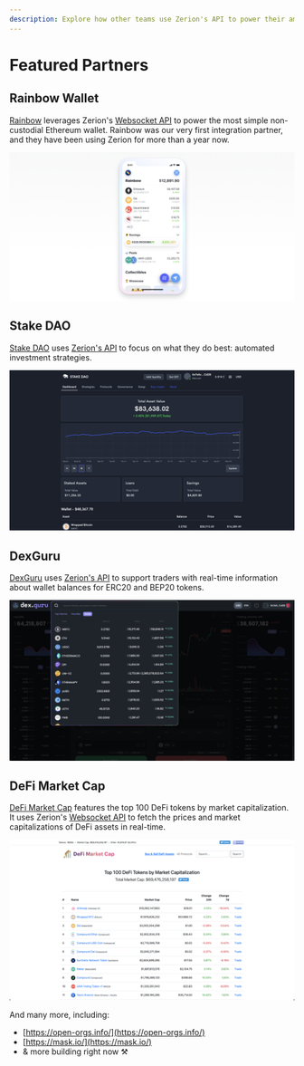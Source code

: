 ```yaml
---
description: Explore how other teams use Zerion's API to power their amazing applications
---
```


# Featured Partners

## Rainbow Wallet

[Rainbow](https://rainbow.me/) leverages Zerion's [Websocket API](websockets/getting-started/) to power the most simple non-custodial Ethereum wallet. Rainbow was our very first integration partner, and they have been using Zerion for more than a year now.

![](.gitbook/assets/image.png)

## Stake DAO

[Stake DAO](https://stakedao.org/) uses [Zerion's API](websockets/getting-started/) to focus on what they do best: automated investment strategies.

![](.gitbook/assets/image%20%284%29.png)

## DexGuru

[DexGuru](https://dex.guru/) uses [Zerion's API](websockets/getting-started/) to support traders with real-time information about wallet balances for ERC20 and BEP20 tokens.

![](.gitbook/assets/image%20%281%29.png)

## DeFi Market Cap

[DeFi Market Cap](https://defimarketcap.io/) features the top 100 DeFi tokens by market capitalization. It uses Zerion's [Websocket API](websockets/getting-started/) to fetch the prices and market capitalizations of DeFi assets in real-time.

![](.gitbook/assets/image%20%283%29.png)

And many more, including:

* [https://open-orgs.info/](https://open-orgs.info/)
* [https://mask.io/](https://mask.io/)
* & more building right now ⚒️

